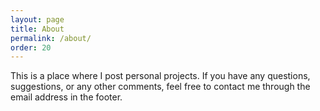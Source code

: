 ```yaml
---
layout: page
title: About
permalink: /about/
order: 20
---
```


This is a place where I post personal projects. If you have any questions, suggestions, or any other comments, feel free to contact me through the email address in the footer.
